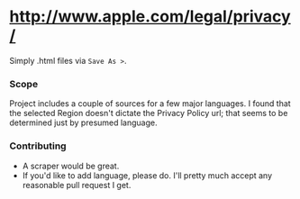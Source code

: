 # http://www.apple.com/legal/privacy/
Simply .html files via `Save As >`. 

### Scope
Project includes a couple of sources for a few major languages. I found that the selected Region doesn't dictate the Privacy Policy url; that seems to be determined just by presumed language. 


### Contributing
- A scraper would be great. 
- If you'd like to add language, please do. I'll pretty much accept any reasonable pull request I get. 

